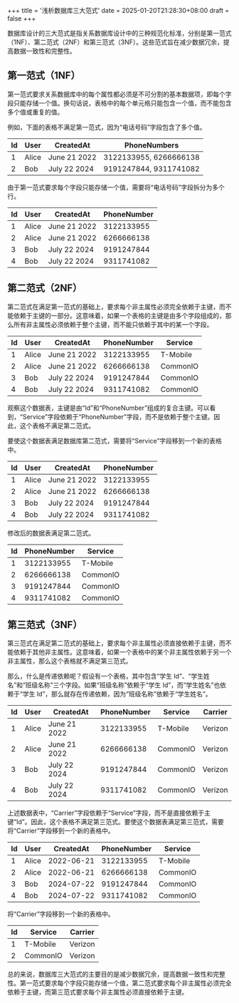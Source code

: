 +++
title = '浅析数据库三大范式'
date = 2025-01-20T21:28:30+08:00
draft = false
+++

数据库设计的三大范式是指关系数据库设计中的三种规范化标准，分别是第一范式（1NF）、第二范式（2NF）和第三范式（3NF）。这些范式旨在减少数据冗余，提高数据一致性和完整性。

## 第一范式（1NF）

第一范式要求关系数据库中的每个属性都必须是不可分割的基本数据项，即每个字段只能存储一个值。换句话说，表格中的每个单元格只能包含一个值，而不能包含多个值或重复的值。

例如，下面的表格不满足第一范式，因为“电话号码”字段包含了多个值。

| Id  | User  | CreatedAt    | PhoneNumbers           |
| --- | ----- | ------------ | ---------------------- |
| 1   | Alice | June 21 2022 | 3122133955, 6266666138 |
| 2   | Bob   | July 22 2024 | 9191247844, 9311741082 |

由于第一范式要求每个字段只能存储一个值，需要将“电话号码”字段拆分为多个行。

| Id  | User  | CreatedAt    | PhoneNumber |
| --- | ----- | ------------ | ----------- |
| 1   | Alice | June 21 2022 | 3122133955  |
| 2   | Alice | June 21 2022 | 6266666138  |
| 3   | Bob   | July 22 2024 | 9191247844  |
| 4   | Bob   | July 22 2024 | 9311741082  |

## 第二范式（2NF）

第二范式在满足第一范式的基础上，要求每个非主属性必须完全依赖于主键，而不能依赖于主键的一部分。这意味着，如果一个表格的主键是由多个字段组成的，那么所有非主属性必须依赖于整个主键，而不能只依赖于其中的某一个字段。

| Id  | User  | CreatedAt    | PhoneNumber | Service  |
| --- | ----- | ------------ | ----------- | -------- |
| 1   | Alice | June 21 2022 | 3122133955  | T-Mobile |
| 2   | Alice | June 21 2022 | 6266666138  | CommonIO |
| 3   | Bob   | July 22 2024 | 9191247844  | CommonIO |
| 4   | Bob   | July 22 2024 | 9311741082  | CommonIO |

观察这个数据表，主键是由“Id”和“PhoneNumber”组成的复合主键。可以看到，“Service”字段依赖于“PhoneNumber”字段，而不是依赖于整个主键。因此，这个表格不满足第二范式。

要使这个数据表满足数据库第二范式，需要将“Service”字段移到一个新的表格中。

| Id  | User  | CreatedAt    | PhoneNumber |
| --- | ----- | ------------ | ----------- |
| 1   | Alice | June 21 2022 | 3122133955  |
| 2   | Alice | June 21 2022 | 6266666138  |
| 3   | Bob   | July 22 2024 | 9191247844  |
| 4   | Bob   | July 22 2024 | 9311741082  |

修改后的数据表满足第二范式。

| Id  | PhoneNumber | Service  |
| --- | ----------- | -------- |
| 1   | 3122133955  | T-Mobile |
| 2   | 6266666138  | CommonIO |
| 3   | 9191247844  | CommonIO |
| 4   | 9311741082  | CommonIO |

## 第三范式（3NF）

第三范式在满足第二范式的基础上，要求每个非主属性必须直接依赖于主键，而不能依赖于其他非主属性。这意味着，如果一个表格中的某个非主属性依赖于另一个非主属性，那么这个表格就不满足第三范式。

那么，什么是传递依赖呢？假设有一个表格，其中包含“学生 Id”、“学生姓名”和“班级名称”三个字段。如果“班级名称”依赖于“学生 Id”，而“学生姓名”也依赖于“学生 Id”，那么就存在传递依赖，因为“班级名称”依赖于“学生姓名”。

| Id  | User  | CreatedAt    | PhoneNumber | Service  | Carrier |
| --- | ----- | ------------ | ----------- | -------- | ------- |
| 1   | Alice | June 21 2022 | 3122133955  | T-Mobile | Verizon |
| 2   | Alice | June 21 2022 | 6266666138  | CommonIO | Verizon |
| 3   | Bob   | July 22 2024 | 9191247844  | CommonIO | Verizon |
| 4   | Bob   | July 22 2024 | 9311741082  | CommonIO | Verizon |

上述数据表中，“Carrier”字段依赖于“Service”字段，而不是直接依赖于主键“Id”。因此，这个表格不满足第三范式。要使这个数据表满足第三范式，需要将“Carrier”字段移到一个新的表格中。

| Id  | User  | CreatedAt  | PhoneNumber | Service  |
| --- | ----- | ---------- | ----------- | -------- |
| 1   | Alice | 2022-06-21 | 3122133955  | T-Mobile |
| 2   | Alice | 2022-06-21 | 6266666138  | CommonIO |
| 3   | Bob   | 2024-07-22 | 9191247844  | CommonIO |
| 4   | Bob   | 2024-07-22 | 9311741082  | CommonIO |

将“Carrier”字段移到一个新的表格中。

| Id  | Service  | Carrier |
| --- | -------- | ------- |
| 1   | T-Mobile | Verizon |
| 2   | CommonIO | Verizon |

总的来说，数据库三大范式的主要目的是减少数据冗余，提高数据一致性和完整性。第一范式要求每个字段只能存储一个值，第二范式要求每个非主属性必须完全依赖于主键，而第三范式要求每个非主属性必须直接依赖于主键。
